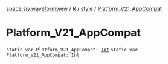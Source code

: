 [space.siy.waveformview](../../index.md) / [R](../index.md) / [style](index.md) / [Platform_V21_AppCompat](./-platform_-v21_-app-compat.md)

# Platform_V21_AppCompat

`static var Platform_V21_AppCompat: `[`Int`](https://kotlinlang.org/api/latest/jvm/stdlib/kotlin/-int/index.html)
`static var Platform_V21_AppCompat: `[`Int`](https://kotlinlang.org/api/latest/jvm/stdlib/kotlin/-int/index.html)